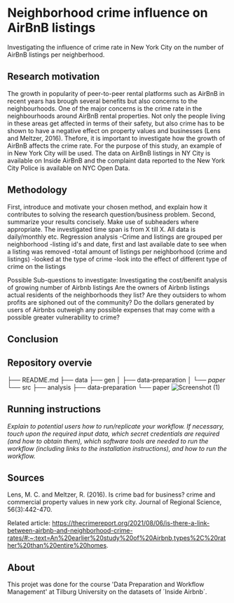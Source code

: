 # Neighborhood crime influence on AirBnB listings

Investigating the influence of crime rate in New York City on the number of AirBnB listings per neighberhood.

## Research motivation
The growth in popularity of peer-to-peer rental platforms such as AirBnB in recent years has brough several benefits but also concerns to the neighbourhoods. One of the major concerns is the crime rate in the neighbourhoods around AirBnB rental properties. Not only the people living in these areas get affected in terms of their safety, but also crime has to be shown to have a negative effect on property values and businesses (Lens and Meltzer, 2016). Thefore, it is important to investigate how the growth of AirBnB affects the crime rate. For the purpose of this study, an example of in New York City will be used. The data on AirBnB listings in NY City is available on Inside AirBnB and the complaint data reported to the New York City Police is available on NYC Open Data.

## Methodology
First, introduce and motivate your chosen method, and explain how it contributes to solving the research question/business problem. Second, summarize your results concisely. Make use of subheaders where appropriate. The investigated time span is from X till X. All data is daily/monthly etc. Regression analysis -Crime and listings are grouped per neighborhood -listing id's and date, first and last available date to see when a listing was removed -total amount of listings per neighborhood (crime and listings) -looked at the type of crime -look into the effect of different type of crime on the listings

Possible Sub-questions to investigate:
Investigating the cost/benifit analysis of growing number of Airbnb listings
Are the owners of Airbnb listings actual residents of the neighborhoods they list? 
Are they outsiders to whom profits are siphoned out of the community?
Do the dollars generated by users of Airbnbs outweigh any possible expenses that may come with a possible greater vulnerability to crime?

## Conclusion


## Repository overvie
├── README.md
├── data
├── gen
│   ├── data-preparation
│   └── *paper*
└── src
    ├── analysis
    ├── data-preparation
    └── paper
![Screenshot (1)](https://user-images.githubusercontent.com/99139820/159744098-057a71dd-cf79-4427-ba66-d28ba17486bd.png)

## Running instructions
*Explain to potential users how to run/replicate your workflow. If necessary, touch upon the required input data, which secret credentials are required (and how to obtain them), which software tools are needed to run the workflow (including links to the installation instructions), and how to run the workflow.*



## Sources
Lens, M. C. and Meltzer, R. (2016). Is crime bad for business? crime and commercial property values in new york city. Journal of Regional Science, 56(3):442-470.

Related article: https://thecrimereport.org/2021/08/06/is-there-a-link-between-airbnb-and-neighborhood-crime-rates/#:~:text=An%20earlier%20study%20of%20Airbnb,types%2C%20rather%20than%20entire%20homes.


## About
This projet was done for the course 'Data Preparation and Workflow Management' at Tilburg University on the datasets of ´Inside Airbnb´.
